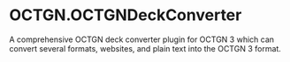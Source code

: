 OCTGN.OCTGNDeckConverter
========================

A comprehensive OCTGN deck converter plugin for OCTGN 3 which can convert several formats, websites, and plain text into the OCTGN 3 format.
